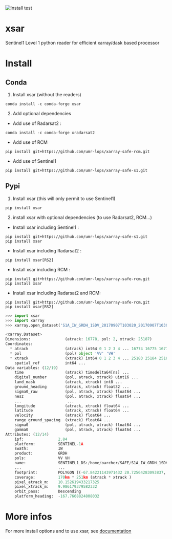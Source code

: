 ![Install test](https://github.com/umr-lops/xsar/actions/workflows/install-test.yml/badge.svg)
# xsar

Sentinel1 Level 1 python reader for efficient xarray/dask based processor

 

# Install

## Conda

1) Install xsar (without the readers)

```
conda install -c conda-forge xsar
```
2) Add optional dependencies

- Add use of Radarsat2 :

```
conda install -c conda-forge xradarsat2
```

- Add use of RCM

```
pip install git+https://github.com/umr-lops/xarray-safe-rcm.git
```

- Add use of Sentinel1

```
pip install git+https://github.com/umr-lops/xarray-safe-s1.git
```

## Pypi

1) Install xsar (this will only permit to use Sentinel1)

```
pip install xsar
```
2) install xsar with optional dependencies (to use Radarsat2, RCM...)

- Install xsar including Sentinel1 :

```
pip install git+https://github.com/umr-lops/xarray-safe-s1.git
pip install xsar
```

- Install xsar including Radarsat2 :

```
pip install xsar[RS2]
```

- Install xsar including RCM :

```
pip install git+https://github.com/umr-lops/xarray-safe-rcm.git
pip install xsar
```

- Install xsar including Radarsat2 and RCM:

```
pip install git+https://github.com/umr-lops/xarray-safe-rcm.git
pip install xsar[RS2]
```


```python
>>> import xsar
>>> import xarray
>>> xarray.open_dataset('S1A_IW_GRDH_1SDV_20170907T103020_20170907T103045_018268_01EB76_Z010.SAFE')

<xarray.Dataset>
Dimensions:               (atrack: 16778, pol: 2, xtrack: 25187)
Coordinates:
  * atrack                (atrack) int64 0 1 2 3 4 ... 16774 16775 16776 16777
  * pol                   (pol) object 'VV' 'VH'
  * xtrack                (xtrack) int64 0 1 2 3 4 ... 25183 25184 25185 25186
    spatial_ref           int64 ...
Data variables: (12/19)
    time                  (atrack) timedelta64[ns] ...
    digital_number        (pol, atrack, xtrack) uint16 ...
    land_mask             (atrack, xtrack) int8 ...
    ground_heading        (atrack, xtrack) float32 ...
    sigma0_raw            (pol, atrack, xtrack) float64 ...
    nesz                  (pol, atrack, xtrack) float64 ...
    ...                    ...
    longitude             (atrack, xtrack) float64 ...
    latitude              (atrack, xtrack) float64 ...
    velocity              (atrack) float64 ...
    range_ground_spacing  (xtrack) float64 ...
    sigma0                (pol, atrack, xtrack) float64 ...
    gamma0                (pol, atrack, xtrack) float64 ...
Attributes: (12/14)
    ipf:               2.84
    platform:          SENTINEL-1A
    swath:             IW
    product:           GRDH
    pols:              VV VH
    name:              SENTINEL1_DS:/home/oarcher/SAFE/S1A_IW_GRDH_1SDV_20170...
    ...                ...
    footprint:         POLYGON ((-67.84221143971432 20.72564283093837, -70.22...
    coverage:          170km * 251km (atrack * xtrack )
    pixel_atrack_m:    10.152619433217325
    pixel_xtrack_m:    9.986179379582332
    orbit_pass:        Descending
    platform_heading:  -167.7668824808032

```



# More infos

For more install options and to use xsar, see [documentation](https://cyclobs.ifremer.fr/static/sarwing_datarmor/xsar/)

